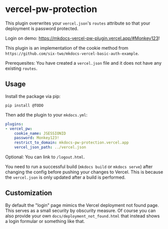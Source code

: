 # vercel-pw-protection

This plugin overwrites your `vercel.json`'s `routes` attribute so that your deployment is password protected.

Login on demo: https://mkdocs-vercel-pw-plugin.vercel.app/#Monkey123!

This plugin is an implementation of the cookie method from `https://github.com/six-two/mkdocs-vercel-basic-auth-example`.

Prerequesites:
You have created a `vercel.json` file and it does not have any existing `routes`.

## Usage

Install the package via pip:
```
pip install @TODO
```

Then add the plugin to your `mkdocs.yml`:
```yaml
plugins:
- vercel_pw:
    cookie_name: JSESSIONID
    password: Monkey123!
    restrict_to_domain: mkdocs-pw-protection.vercel.app
    vercel_json_path: ../vercel.json
```

Optional:
You can link to `/logout.html`.

You need to run a successful build (`mkdocs build` or `mkdocs serve`) after changing the config before pushing your changes to Vercel.
This is because the `vercel.json` is only updated after a build is performed.

## Customization

By default the "login" page mimics the Vercel deployment not found page.
This serves as a small security by obscurity measure.
Of course you can also provide your own `docs/deployment_not_found.html` that instead shows a login formular or something like that.
